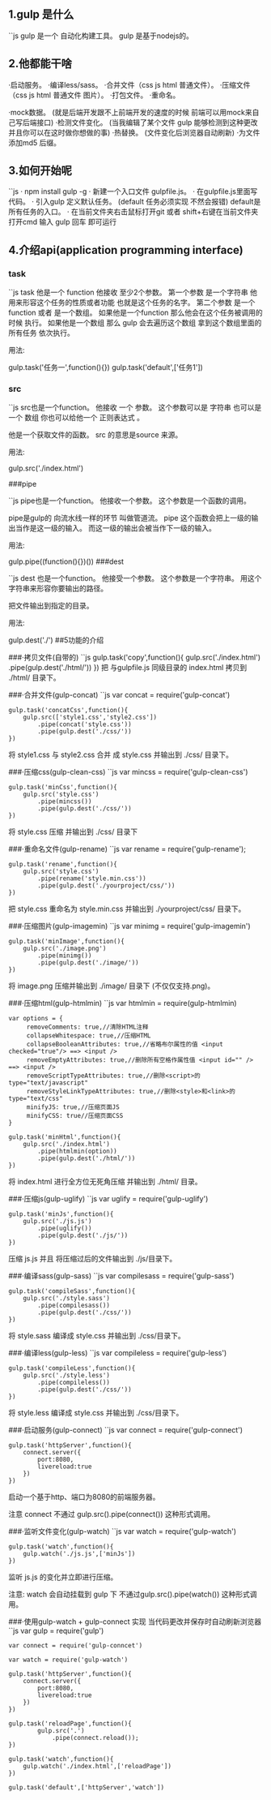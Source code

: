 ## 1.gulp 是什么
``js
    gulp 是一个 自动化构建工具。
    gulp 是基于nodejs的。

## 2.他都能干啥


·启动服务。
·编译less/sass。
·合并文件（css js html 普通文件）。
·压缩文件（css js html 普通文件 图片）。
·打包文件。
·重命名。

·mock数据。    (就是后端开发跟不上前端开发的速度的时候 前端可以用mock来自己写后端接口)
·检测文件变化。 (当我编辑了某个文件 gulp 能够检测到这种更改并且你可以在这时做你想做的事)
·热替换。     (文件变化后浏览器自动刷新)
·为文件添加md5 后缀。

## 3.如何开始呢

``js
· npm install gulp -g
· 新建一个入口文件 gulpfile.js。
· 在gulpfile.js里面写代码。
· 引入gulp 定义默认任务。 (default 任务必须实现 不然会报错)   default是所有任务的入口。
· 在当前文件夹右击鼠标打开git 或者 shift+右键在当前文件夹打开cmd 输入 gulp 回车 即可运行 

## 4.介绍api(application programming interface)

### task

``js
task 他是一个 function 他接收 至少2个参数。
第一个参数 是一个字符串 他用来形容这个任务的性质或者功能  也就是这个任务的名字。
第二个参数 是一个function 或者 是一个数组。
如果他是一个function 那么他会在这个任务被调用的时候 执行。
如果他是一个数组 那么 gulp 会去遍历这个数组 拿到这个数组里面的所有任务 依次执行。

用法:

gulp.task('任务一',function(){})
gulp.task('default',['任务1'])

### src

``js
src也是一个function。
他接收 一个 参数。
这个参数可以是 字符串 也可以是一个 数组 你也可以给他一个 正则表达式 。

他是一个获取文件的函数。 src 的意思是source 来源。

用法:

gulp.src('./index.html')

###pipe

``js
pipe也是一个function。
他接收一个参数。
这个参数是一个函数的调用。

pipe是gulp的 向流水线一样的环节 叫做管道流。
pipe 这个函数会把上一级的输出当作是这一级的输入。
而这一级的输出会被当作下一级的输入。

用法:

gulp.pipe((function(){})())
###dest

``js
dest 也是一个function。
他接受一个参数。
这个参数是一个字符串。
用这个字符串来形容你要输出的路径。

把文件输出到指定的目录。

用法:

gulp.dest('./')
##5功能的介绍

###·拷贝文件(自带的)
``js
    gulp.task('copy',function(){
        gulp.src('./index.html')
            .pipe(gulp.dest('./html/'))
    })
把 与gulpfile.js 同级目录的 index.html 拷贝到 ./html/ 目录下。

###·合并文件(gulp-concat)
``js
    var concat = require('gulp-concat')

    gulp.task('concatCss',function(){
        gulp.src(['style1.css','style2.css'])
            .pipe(concat('style.css'))
            .pipe(gulp.dest('./css/'))
    })
将 style1.css 与 style2.css 合并 成 style.css 并输出到 ./css/ 目录下。

###·压缩css(gulp-clean-css)
``js
    var mincss = require('gulp-clean-css')

    gulp.task('minCss',function(){
        gulp.src('style.css')
            .pipe(mincss())
            .pipe(gulp.dest('./css/'))
    })
将 style.css 压缩 并输出到 ./css/ 目录下

###·重命名文件(gulp-rename)
``js
    var rename = require('gulp-rename');

    gulp.task('rename',function(){
        gulp.src('style.css')
            .pipe(rename('style.min.css'))
            .pipe(gulp.dest('./yourproject/css/'))
    })
把 style.css 重命名为 style.min.css 并输出到 ./yourproject/css/ 目录下。

###·压缩图片(gulp-imagemin)
``js
    var minimg = require('gulp-imagemin')

    gulp.task('minImage',function(){
        gulp.src('./image.png')
            .pipe(minimg())
            .pipe(gulp.dest('./image/'))
    })
将 image.png 压缩并输出到 ./image/ 目录下 (不仅仅支持.png)。

###·压缩html(gulp-htmlmin)
``js
    var htmlmin = require(gulp-htmlmin)

    var options = {
         removeComments: true,//清除HTML注释
         collapseWhitespace: true,//压缩HTML
         collapseBooleanAttributes: true,//省略布尔属性的值 <input checked="true"/> ==> <input />
         removeEmptyAttributes: true,//删除所有空格作属性值 <input id="" /> ==> <input />
         removeScriptTypeAttributes: true,//删除<script>的type="text/javascript"
         removeStyleLinkTypeAttributes: true,//删除<style>和<link>的type="text/css"
         minifyJS: true,//压缩页面JS
         minifyCSS: true//压缩页面CSS
 	}

    gulp.task('minHtml',function(){
        gulp.src('./index.html')
            .pipe(htmlmin(option))
            .pipe(gulp.dest('./html/'))
    })
将 index.html 进行全方位无死角压缩 并输出到 ./html/ 目录。

###·压缩js(gulp-uglify)
``js
    var uglify = require('gulp-uglify')

    gulp.task('minJs',function(){
        gulp.src('./js.js')
            .pipe(uglify())
            .pipe(gulp.dest('./js/'))
    })
压缩 js.js 并且 将压缩过后的文件输出到 ./js/目录下。

###·编译sass(gulp-sass)
``js
    var compilesass = require('gulp-sass')

    gulp.task('compileSass',function(){
        gulp.src('./style.sass')
            .pipe(compilesass())
            .pipe(gulp.dest('./css/'))
    })
将 style.sass 编译成 style.css 并输出到 ./css/目录下。

###·编译less(gulp-less)
``js
    var compileless = require('gulp-less')

    gulp.task('compileLess',function(){
        gulp.src('./style.less')
            .pipe(compileless())
            .pipe(gulp.dest('./css/'))
    })
将 style.less 编译成 style.css 并输出到 ./css/目录下。

###·启动服务(gulp-connect)
``js
    var connect = require('gulp-connect')

    gulp.task('httpServer',function(){
        connect.server({
            port:8080,
            livereload:true
        })
    })
启动一个基于http、端口为8080的前端服务器。

注意 connect 不通过 gulp.src().pipe(connect()) 这种形式调用。

###·监听文件变化(gulp-watch)
``js
    var watch = require('gulp-watch')

    gulp.task('watch',function(){
        gulp.watch('./js.js',['minJs'])
    })
监听 js.js 的变化并立即进行压缩。

注意: watch 会自动挂载到 gulp 下 不通过gulp.src().pipe(watch()) 这种形式调用。

###·使用gulp-watch + gulp-connect 实现 当代码更改并保存时自动刷新浏览器
``js
    var gulp = require('gulp')

    var connect = require('gulp-conncet')

    var watch = require('gulp-watch')

    gulp.task('httpServer',function(){
        connect.server({
            port:8080,
            livereload:true
        })
    })

    gulp.task('reloadPage',function(){
            gulp.src('.')
                .pipe(connect.reload());
    })

    gulp.task('watch',function(){
        gulp.watch('./index.html',['reloadPage'])
    })

    gulp.task('default',['httpServer','watch'])